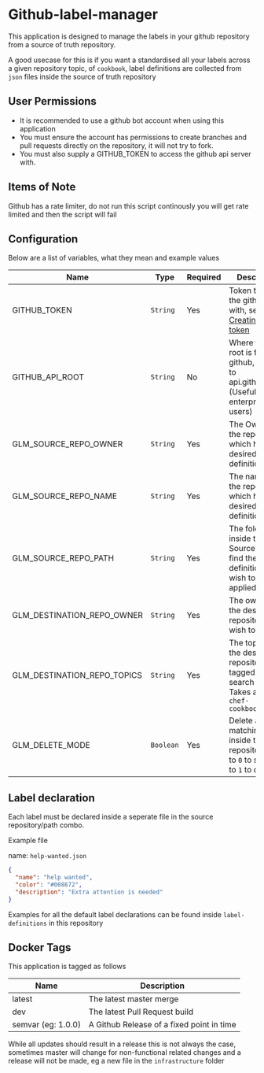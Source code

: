 # Github-label-manager

This application is designed to manage the labels in your github repository from a source of truth repository.

A good usecase for this is if you want a standardised all your labels across a given repository topic, of `cookbook`, label definitions are collected from `json` files inside the source of truth repository

## User Permissions

- It is recommended to use a github bot account when using this application
- You must ensure the account has permissions to create branches and pull requests directly on the repository, it will not try to fork.
- You must also supply a GITHUB_TOKEN to access the github api server with.

## Items of Note

Github has a rate limiter, do not run this script continously you will get rate limited and then the script will fail

## Configuration

Below are a list of variables, what they mean and example values

| Name | Type | Required | Description |
|------|------|----------|-------------|
| GITHUB_TOKEN | `String` | Yes | Token to access the github api with, see [Creating a token](https://help.github.com/en/github/authenticating-to-github/creating-a-personal-access-token-for-the-command-line) |
| GITHUB_API_ROOT | `String` | No | Where the api root is for github, defaults to api.github.com (Useful for enterprise users) |
| GLM_SOURCE_REPO_OWNER | `String` | Yes | The Owner of the repository which holds the desired label definitions |
| GLM_SOURCE_REPO_NAME | `String` | Yes | The name of the repository which holds the desired label definitions |
| GLM_SOURCE_REPO_PATH | `String` | Yes | The folder inside the Source Repo to find the definitions you wish to have applied |
| GLM_DESTINATION_REPO_OWNER | `String` | Yes | The owner of the destination repositories you wish to update |
| GLM_DESTINATION_REPO_TOPICS | `String` | Yes | The topics that the destination repositories are tagged with to search for, Takes a csv, eg: `chef-cookbook,vscode` |
| GLM_DELETE_MODE | `Boolean` | Yes | Delete all non-matching labels inside the repository, set to `0` to skip, set to `1` to delete |

## Label declaration

Each label must be declared inside a seperate file in the source repository/path combo.

Example file

name: `help-wanted.json`

```json
{
  "name": "help wanted",
  "color": "#008672",
  "description": "Extra attention is needed"
}
```

Examples for all the default label declarations can be found inside `label-definitions` in this repository

## Docker Tags

This application is tagged as follows

| Name | Description |
|------|-------------|
| latest | The latest master merge |
| dev  | The latest Pull Request build |
| semvar (eg: 1.0.0) | A Github Release of a fixed point in time |

While all updates should result in a release this is not always the case, sometimes master will change for non-functional related changes and a release will not be made, eg a new file in the `infrastructure` folder
